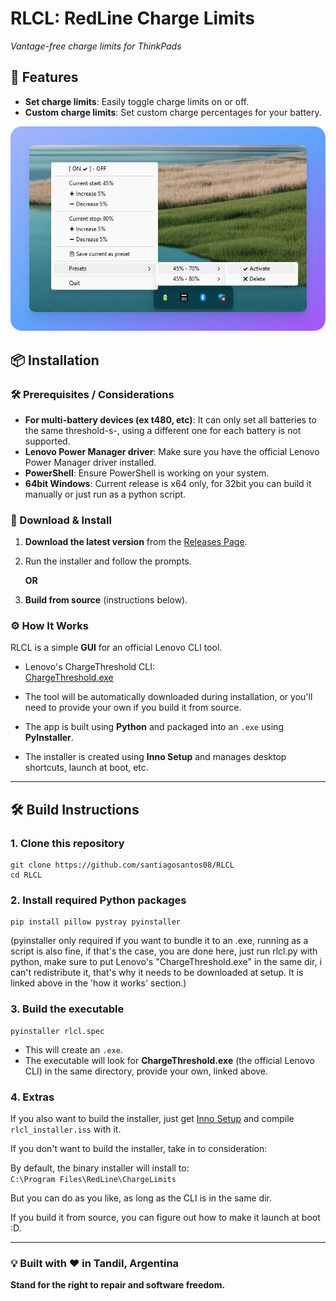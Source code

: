 # RLCL: **RedLine Charge Limits**  
*Vantage-free charge limits for ThinkPads*

## 🚀 Features
- **Set charge limits**: Easily toggle charge limits on or off.
- **Custom charge limits**: Set custom charge percentages for your battery.

![alt text](https://raw.githubusercontent.com/santiagosantos08/RLCL/refs/heads/main/readme_screenshot.png "screenshot of RLCL")

## 📦 Installation

### 🛠️ Prerequisites / Considerations
- **For multi-battery devices (ex t480, etc)**: It can only set all batteries to the same threshold-s-, using a different one for each battery is not supported.
- **Lenovo Power Manager driver**: Make sure you have the official Lenovo Power Manager driver installed.
- **PowerShell**: Ensure PowerShell is working on your system.
- **64bit Windows**: Current release is x64 only, for 32bit you can build it manually or just run as a python script.

### 🔽 Download & Install

1. **Download the latest version** from the [Releases Page](https://github.com/santiagosantos08/RLCL/releases/).
2. Run the installer and follow the prompts.

   **OR**

3. **Build from source** (instructions below).

### ⚙️ How It Works

RLCL is a simple **GUI** for an official Lenovo CLI tool.

- Lenovo's ChargeThreshold CLI:  
  [ChargeThreshold.exe](https://download.lenovo.com/pccbbs//thinkvantage_en/metroapps/Vantage/ChargeThreshold/ChargeThreshold.exe)

- The tool will be automatically downloaded during installation, or you'll need to provide your own if you build it from source.

- The app is built using **Python** and packaged into an `.exe` using **PyInstaller**.

- The installer is created using **Inno Setup** and manages desktop shortcuts, launch at boot, etc.

---

## 🛠️ Build Instructions

### 1. Clone this repository
```
git clone https://github.com/santiagosantos08/RLCL
cd RLCL
```
### 2. Install required Python packages
```
pip install pillow pystray pyinstaller
```
(pyinstaller only required if you want to bundle it to an .exe, running as a script is also fine, if that's the case, you are done here, just run rlcl.py with python, make sure to put Lenovo's "ChargeThreshold.exe" in the same dir, i can't redistribute it, that's why it needs to be downloaded at setup. It is linked above in the 'how it works' section.)
### 3. Build the executable
```
pyinstaller rlcl.spec
```
- This will create an `.exe`.
- The executable will look for **ChargeThreshold.exe** (the official Lenovo CLI) in the same directory, provide your own, linked above.

### 4. Extras
If you also want to build the installer, just get [Inno Setup](https://jrsoftware.org/isinfo.php) and compile `rlcl_installer.iss` with it.

If you don't want to build the installer, take in to consideration:

By default, the binary installer will install to:  
`C:\Program Files\RedLine\ChargeLimits`

But you can do as you like, as long as the CLI is in the same dir.

If you build it from source, you can figure out how to make it launch at boot :D.

---

### 💡 Built with ❤️ in Tandil, Argentina  
**Stand for the right to repair and software freedom.**
